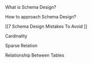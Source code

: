 What is Schema Design?

How to approach Schema Design? 

[[7 Schema Design Mistakes To Avoid ]]

Cardinality

Sparse Relation 

Relationship Between Tables 



